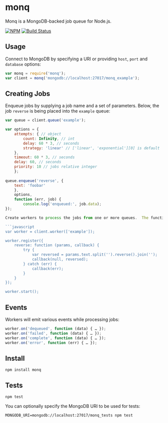 monq
====

Monq is a MongoDB-backed job queue for Node.js.

[![NPM](https://img.shields.io/npm/v/monq.svg?style=flat)](http://npm.im/monq)
[![Build Status](https://img.shields.io/travis/scttnlsn/monq.svg?style=flat)](https://travis-ci.org/scttnlsn/monq)

Usage
-----

Connect to MongoDB by specifying a URI or providing `host`, `port` and `database` options:

```javascript
var monq = require('monq');
var client = monq('mongodb://localhost:27017/monq_example');
```

## Creating Jobs

Enqueue jobs by supplying a job name and a set of parameters.  Below, the job `reverse` is being placed into the `example` queue:

```javascript
var queue = client.queue('example');

var options = {
    attempts: { // object
        count: Infinity, // int
        delay: 60 * 3, // seconds
        strategy: 'linear' // ['linear', 'exponential'][0] is default
    },
    timeout: 60 * 3, // seconds
    delay: 60, // seconds
    priority: 10 // jobs relative integer
    };
    
queue.enqueue('reverse', { 
    text: 'foobar' 
    },
    options, 
    function (err, job) {
        console.log('enqueued:', job.data);
});

Create workers to process the jobs from one or more queues.  The functions responsible for performing a job must be registered with each worker:

```javascript
var worker = client.worker(['example']);

worker.register({
    reverse: function (params, callback) {
        try {
            var reversed = params.text.split('').reverse().join('');
            callback(null, reversed);
        } catch (err) {
            callback(err);
        }
    }
});

worker.start();
```

Events
------

Workers will emit various events while processing jobs:

```javascript
worker.on('dequeued', function (data) { … });
worker.on('failed', function (data) { … });
worker.on('complete', function (data) { … });
worker.on('error', function (err) { … });
```

Install
-------

    npm install monq

Tests
-----

    npm test

You can optionally specify the MongoDB URI to be used for tests:

    MONGODB_URI=mongodb://localhost:27017/monq_tests npm test
